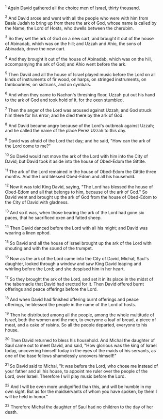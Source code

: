 <sup>1</sup> 
Again David gathered all the choice men of Israel, thirty thousand. 

<sup>2</sup> 
And David arose and went with all the people who were with him from Baale Judah to bring up from there the ark of God, whose name is called by the Name, the Lord of Hosts, who dwells between the cherubim. 

<sup>3</sup> 
So they set the ark of God on a new cart, and brought it out of the house of Abinadab, which was on the hill; and Uzzah and Ahio, the sons of Abinadab, drove the new cart. 

<sup>4</sup> 
And they brought it out of the house of Abinadab, which was on the hill, accompanying the ark of God; and Ahio went before the ark. 

<sup>5</sup> 
Then David and all the house of Israel played music before the Lord on all kinds of instruments of fir wood, on harps, on stringed instruments, on tambourines, on sistrums, and on cymbals. 

<sup>6</sup> 
And when they came to Nachon's threshing floor, Uzzah put out his hand to the ark of God and took hold of it, for the oxen stumbled. 

<sup>7</sup> 
Then the anger of the Lord was aroused against Uzzah, and God struck him there for his error; and he died there by the ark of God. 

<sup>8</sup> 
And David became angry because of the Lord's outbreak against Uzzah; and he called the name of the place Perez Uzzah to this day. 

<sup>9</sup> 
David was afraid of the Lord that day; and he said, "How can the ark of the Lord come to me?" 

<sup>10</sup> 
So David would not move the ark of the Lord with him into the City of David; but David took it aside into the house of Obed-Edom the Gittite. 

<sup>11</sup> 
The ark of the Lord remained in the house of Obed-Edom the Gittite three months. And the Lord blessed Obed-Edom and all his household. 

<sup>12</sup> 
Now it was told King David, saying, "The Lord has blessed the house of Obed-Edom and all that belongs to him, because of the ark of God." So David went and brought up the ark of God from the house of Obed-Edom to the City of David with gladness. 

<sup>13</sup> 
And so it was, when those bearing the ark of the Lord had gone six paces, that he sacrificed oxen and fatted sheep. 

<sup>14</sup> 
Then David danced before the Lord with all his might; and David was wearing a linen ephod. 

<sup>15</sup> 
So David and all the house of Israel brought up the ark of the Lord with shouting and with the sound of the trumpet. 

<sup>16</sup> 
Now as the ark of the Lord came into the City of David, Michal, Saul's daughter, looked through a window and saw King David leaping and whirling before the Lord; and she despised him in her heart. 

<sup>17</sup> 
So they brought the ark of the Lord, and set it in its place in the midst of the tabernacle that David had erected for it. Then David offered burnt offerings and peace offerings before the Lord. 

<sup>18</sup> 
And when David had finished offering burnt offerings and peace offerings, he blessed the people in the name of the Lord of hosts. 

<sup>19</sup> 
Then he distributed among all the people, among the whole multitude of Israel, both the women and the men, to everyone a loaf of bread, a piece of meat, and a cake of raisins. So all the people departed, everyone to his house. 

<sup>20</sup> 
Then David returned to bless his household. And Michal the daughter of Saul came out to meet David, and said, "How glorious was the king of Israel today, uncovering himself today in the eyes of the maids of his servants, as one of the base fellows shamelessly uncovers himself!" 

<sup>21</sup> 
So David said to Michal, "It was before the Lord, who chose me instead of your father and all his house, to appoint me ruler over the people of the Lord, over Israel. Therefore I will play music before the Lord. 

<sup>22</sup> 
And I will be even more undignified than this, and will be humble in my own sight. But as for the maidservants of whom you have spoken, by them I will be held in honor." 

<sup>23</sup> 
Therefore Michal the daughter of Saul had no children to the day of her death.